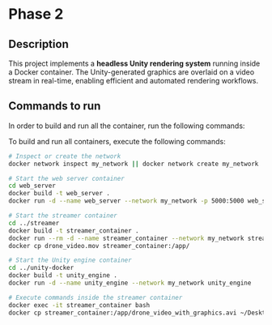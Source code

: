# Phase 2

## Description
This project implements a **headless Unity rendering system** running inside a Docker container. The Unity-generated graphics are overlaid on a video stream in real-time, enabling efficient and automated rendering workflows.

## Commands to run

In order to build and run all the container, run the following commands:

To build and run all containers, execute the following commands:

```bash
# Inspect or create the network
docker network inspect my_network || docker network create my_network

# Start the web server container
cd web_server
docker build -t web_server .
docker run -d --name web_server --network my_network -p 5000:5000 web_server

# Start the streamer container
cd ../streamer
docker build -t streamer_container .
docker run --rm -d --name streamer_container --network my_network streamer_container
docker cp drone_video.mov streamer_container:/app/

# Start the Unity engine container
cd ../unity-docker
docker build -t unity_engine .
docker run -d --name unity_engine --network my_network unity_engine

# Execute commands inside the streamer container
docker exec -it streamer_container bash
docker cp streamer_container:/app/drone_video_with_graphics.avi ~/Desktop
